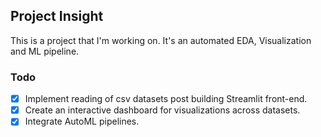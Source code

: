 ## Project Insight

This is a project that I'm working on. It's an automated EDA, Visualization and ML pipeline.

### Todo

- [x] Implement reading of csv datasets post building Streamlit front-end.
- [x] Create an interactive dashboard for visualizations across datasets.
- [x] Integrate AutoML pipelines.
